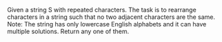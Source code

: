 Given a string S with repeated characters. The task is to rearrange characters in a string such that no two adjacent characters are the same.
Note: The string has only lowercase English alphabets and it can have multiple solutions. Return any one of them.
